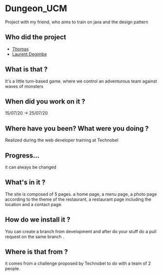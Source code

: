 # Dungeon_UCM

Project with my friend, who aims to train on java and the design pattern

## Who did the project 

* [Thomas](https://github.com/fredgaloppin)
* [Laurent Degimbe](https://github.com/DegimbeLaurent)

## What is that ?
It's a little turn-based game. where we control an adventurous team against waves of monsters

## When did you work on it ?
15/07/20 -> 25/07/20


## Where have you been? What were you doing ?
Realized during the web developer training at Technobel

## Progress…
it can always be changed
## What's in it ?
The site is composed of 5 pages. a home page, a menu page, a photo page according to the theme of the restaurant, a restaurant page including the location and a contact page.
## How do we install it ?
You can create a branch from development and after do your stuff do a pull request on the same branch .
## Where is that from ?
it comes from a challenge proposed by Technobel to do with a team of 2 people.
